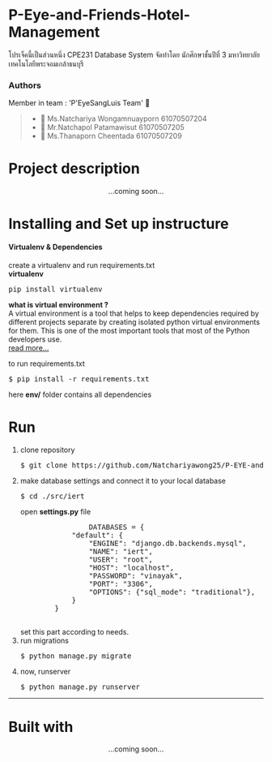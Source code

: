 # P-Eye-and-Friends-Hotel-Management
โปรเจ็คนี้เป็นส่วนหนึ่ง CPE231 Database  System จัดทำโดย นักศึกษาชั้นปีที่ 3 มหาวิทยาลัยเทคโนโลยีพระจอมเกล้าธนบุรี

### Authors 
Member in team : 'P'EyeSangLuis Team' :dog:
> * :woman: Ms.Natchariya Wongamnuayporn 61070507204
> * :man: Mr.Natchapol Patamawisut 61070507205
> * :woman: Ms.Thanaporn Cheentada 61070507209

# Project description
<p align = 'center'> ...coming soon... </p>

# Installing and Set up instructure 
#### Virtualenv & Dependencies

create a virtualenv and run requirements.txt<br/>
<b>virtualenv</b>

<pre>pip install virtualenv</pre>

<b> what is virtual environment ? </b><br/>
A virtual environment is a tool that helps to keep dependencies required by different projects separate by creating isolated python virtual environments for them. This is one of the most important tools that most of the Python developers use.
<br/>
<a href="https://www.geeksforgeeks.org/python-virtual-environment/" >read more... </a>

to run requirements.txt

<pre>$ pip install -r requirements.txt</pre>

here <b>env/</b> folder contains all dependencies

# Run
<ol>
  <li>
      clone repository 
      <pre>$ git clone https://github.com/Natchariyawong25/P-EYE-and-Friends-Hotel-Management.git</pre>
  </li>
  <li>
     make database settings and connect it to your local database 
    <pre>$ cd ./src/iert </pre>
    open <b>settings.py</b> file
    <pre>
                DATABASES = {
            "default": {
                "ENGINE": "django.db.backends.mysql",
                "NAME": "iert",
                "USER": "root",
                "HOST": "localhost",
                "PASSWORD": "vinayak",
                "PORT": "3306",
                "OPTIONS": {"sql_mode": "traditional"},
            }
        }
   </pre>
   set this part according to needs.
  </li>
  <li>
    run migrations 
    <pre>$ python manage.py migrate</pre>
  </li>
  <li>
    now, runserver 
    <pre>$ python manage.py runserver</pre>
  </li>
 </ol>

---

# Built with 
<p align = 'center'> ...coming soon... </p>
